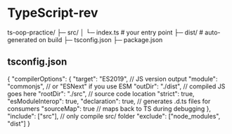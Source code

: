 # TypeScript-rev

ts-oop-practice/
 ├─ src/
 │   └─ index.ts      # your entry point
 ├─ dist/             # auto-generated on build
 ├─ tsconfig.json
 ├─ package.json


 ## tsconfig.json

 {
  "compilerOptions": {
    "target": "ES2019",               // JS version output
    "module": "commonjs",             // or "ESNext" if you use ESM
    "outDir": "./dist",               // compiled JS goes here
    "rootDir": "./src",               // source code location
    "strict": true,
    "esModuleInterop": true,
    "declaration": true,              // generates .d.ts files for consumers
    "sourceMap": true                 // maps back to TS during debugging
  },
  "include": ["src"],                 // only compile src/ folder
  "exclude": ["node_modules", "dist"]
}
